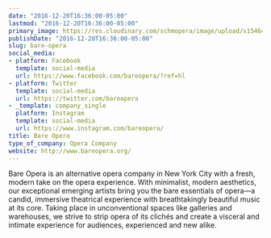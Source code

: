 ```yaml
---
date: "2016-12-20T16:36:00-05:00"
lastmod: "2016-12-20T16:36:00-05:00"
primary_image: https://res.cloudinary.com/schmopera/image/upload/v1546480849/media/2019/01/Logo-BareOpera.jpg
publishDate: "2016-12-20T16:36:00-05:00"
slug: bare-opera
social_media:
- platform: Facebook
  template: social-media
  url: https://www.facebook.com/bareopera/?ref=hl
- platform: Twitter
  template: social-media
  url: https://twitter.com/bareopera
- _template: company_single
  platform: Instagram
  template: social-media
  url: https://www.instagram.com/bareopera/
title: Bare Opera
type_of_company: Opera Company
website: http://www.bareopera.org/
---
```

Bare Opera is an alternative opera company in New York City with a fresh, modern take on the opera experience. With minimalist, modern aesthetics, our exceptional emerging artists bring you the bare essentials of opera—a candid, immersive theatrical experience with breathtakingly beautiful music at its core. Taking place in unconventional spaces like galleries and warehouses, we strive to strip opera of its clichés and create a visceral and intimate experience for audiences, experienced and new alike.